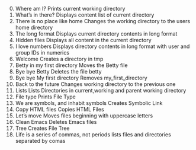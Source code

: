 0. Where am I? Prints current working directory
1. What’s in there? Displays content list of current directory
2. There is no place like home Changes the working directory to the users home directory
3. The long format Displays current directory contents in long format
4. Hidden files Displays all content in the current directory
5. I love numbers  Displays directory contents in long format with user and group IDs in numerics
6. Welcome Creates a directory in tmp
7. Betty in my first directory Moves the Betty file
8. Bye bye Betty Deletes the file betty
9. Bye bye My first directory Removes my_first_directory
10. Back to the future Changes working directory to the previous one
11. Lists Lists Directories in current,working and parent working directory
12. File type Prints File Type
13. We are symbols, and inhabit symbols Creates Symbolic Link
14. Copy HTML files Copies HTML Files
15. Let’s move Moves files beginning with uppercase letters
16. Clean Emacs Deletes Emacs files
17. Tree Creates File Tree
18. Life is a series of commas, not periods lists files and directories separated by comas
